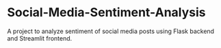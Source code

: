 # Social-Media-Sentiment-Analysis
A project to analyze sentiment of social media posts using Flask backend and Streamlit frontend.
